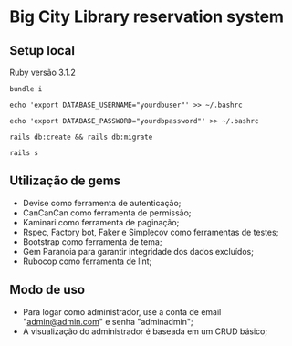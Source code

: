 # Big City Library reservation system

## Setup local

Ruby versão 3.1.2

`bundle i`

`echo 'export DATABASE_USERNAME="yourdbuser"' >> ~/.bashrc`

`echo 'export DATABASE_PASSWORD="yourdbpassword"' >> ~/.bashrc`

`rails db:create && rails db:migrate`

`rails s`

## Utilização de gems

 - Devise como ferramenta de autenticação;
 - CanCanCan como ferramenta de permissão;
 - Kaminari como ferramenta de paginação;
 - Rspec, Factory bot, Faker e Simplecov como ferramentas de testes;
 - Bootstrap como ferramenta de tema;
 - Gem Paranoia para garantir integridade dos dados excluídos;
 - Rubocop como ferramenta de lint;

## Modo de uso

 - Para logar como administrador, use a conta de email "admin@admin.com" e senha "adminadmin";
 - A visualização do administrador é baseada em um CRUD básico;
